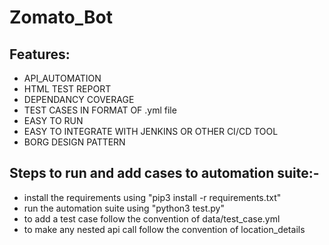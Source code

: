 # Zomato_Bot
   
## Features:
- API_AUTOMATION
- HTML TEST REPORT
- DEPENDANCY COVERAGE
- TEST CASES IN FORMAT OF .yml file
- EASY TO RUN
- EASY TO INTEGRATE WITH JENKINS OR OTHER CI/CD TOOL
- BORG DESIGN PATTERN

## Steps to run and add cases to automation suite:-
- install the requirements using "pip3 install -r requirements.txt"
- run the automation suite using "python3 test.py"
- to add a test case follow the convention of data/test_case.yml
- to  make any nested api call follow the convention of  location_details